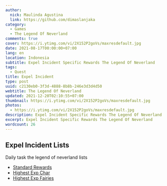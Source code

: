 ```yaml
---
author:
  nick: Maulinda Agustina
  link: https://github.com/dimaslanjaka
category:
  - Games
  - The Legend Of Neverland
comments: true
cover: https://i.ytimg.com/vi/2X152P2goVs/maxresdefault.jpg
date: 2021-08-17T00:00:00+07:00
lang: en
location: Indonesia
subtitle: Expel Incident Specific Rewards The Legend Of Neverland
tags:
  - Quest
title: Expel Incident
type: post
uuid: c2130eb0-3f3d-4888-8b8b-246e3d3d4d50
webtitle: The Legend Of Neverland
updated: 2021-12-20T02:10:55+07:00
thumbnail: https://i.ytimg.com/vi/2X152P2goVs/maxresdefault.jpg
photos:
  - https://i.ytimg.com/vi/2X152P2goVs/maxresdefault.jpg
description: Expel Incident Specific Rewards The Legend Of Neverland
excerpt: Expel Incident Specific Rewards The Legend Of Neverland
wordcount: 26
---
```


## Expel Incident Lists
Daily task the legend of neverland lists
- [Standard Rewards](Standard%20Rewards.html)
- [Highest Exp Char](Exp%20Char.html)
- [Highest Exp Fairies](Crystals%20Fairy%20Exp.html)